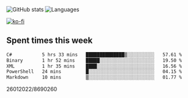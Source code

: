 ![GitHub stats](https://github-readme-stats.vercel.app/api?username=emipa606&theme=github_dark&show_icons=true) 
![Languages](https://github-readme-stats.vercel.app/api/top-langs/?username=emipa606&theme=github_dark&layout=compact)

[![ko-fi](https://ko-fi.com/img/githubbutton_sm.svg)](https://ko-fi.com/G2G55DDYD)

## Spent times this week
<!--START_SECTION:waka-->

```txt
C#           5 hrs 33 mins   ██████████████▒░░░░░░░░░░   57.61 %
Binary       1 hr 52 mins    █████░░░░░░░░░░░░░░░░░░░░   19.50 %
XML          1 hr 35 mins    ████░░░░░░░░░░░░░░░░░░░░░   16.56 %
PowerShell   24 mins         █░░░░░░░░░░░░░░░░░░░░░░░░   04.15 %
Markdown     10 mins         ▒░░░░░░░░░░░░░░░░░░░░░░░░   01.77 %
```

<!--END_SECTION:waka-->


26012022/8690260
